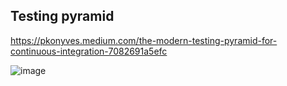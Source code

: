 ## Testing pyramid

https://pkonyves.medium.com/the-modern-testing-pyramid-for-continuous-integration-7082691a5efc

![image](https://github.com/ctrung/refcard/assets/68339/4cc860af-6424-47b2-9ac6-1ab1e72241ed)
